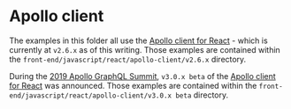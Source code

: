 # Apollo client

The examples in this folder all use the [Apollo client for React](https://www.apollographql.com/docs/react/) - which is currently at `v2.6.x` as of this writing. Those examples are contained within the `front-end/javascript/react/apollo-client/v2.6.x` directory.

During the [2019 Apollo GraphQL Summit](https://summit.graphql.com), `v3.0.x beta` of the [Apollo client for React](https://www.apollographql.com/docs/react/) was announced. Those examples are contained within the `front-end/javascript/react/apollo-client/v3.0.x beta` directory.
